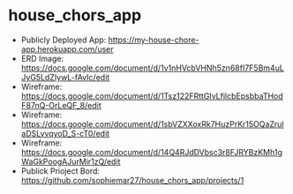 # house_chors_app
* Publicly Deployed App: https://my-house-chore-app.herokuapp.com/user
* ERD Image: https://docs.google.com/document/d/1v1nHVcbVHNh5zn68fI7F5Bm4uLJyG5LdZIywL-fAvIc/edit
* Wireframe: https://docs.google.com/document/d/1Tsz122FRttGIvLfjlcbEpsbbaTHodF87nQ-OrLeQF_8/edit
* Wireframe: https://docs.google.com/document/d/1sbVZXXoxRk7HuzPrKr15OQaZrulaDSLvvqyoD_S-cT0/edit
* Wireframe: https://docs.google.com/document/d/14Q4RJdDVbsc3r8FJRYBzKMh1gWaGkPoogAJurMir1zQ/edit
* Publick Prioject Bord: https://github.com/sophiemar27/house_chors_app/projects/1

